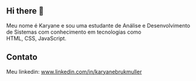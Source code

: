 <h2>Hi there 👋</h2>

Meu nome é Karyane e sou uma estudante de Análise e Desenvolvimento de Sistemas com conhecimento em tecnologias como <br>
HTML, CSS, JavaScript.

<h2>Contato</h2>

Meu linkedin: www.linkedin.com/in/karyanebrukmuller


